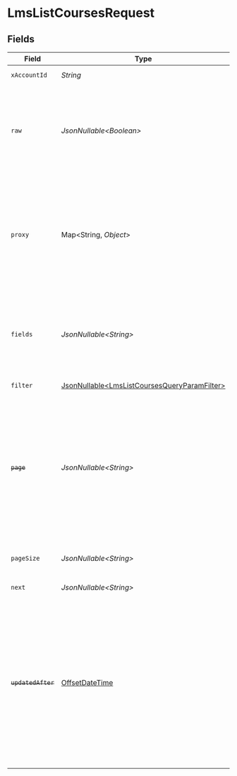 # LmsListCoursesRequest


## Fields

| Field                                                                                                                                                                                                                         | Type                                                                                                                                                                                                                          | Required                                                                                                                                                                                                                      | Description                                                                                                                                                                                                                   | Example                                                                                                                                                                                                                       |
| ----------------------------------------------------------------------------------------------------------------------------------------------------------------------------------------------------------------------------- | ----------------------------------------------------------------------------------------------------------------------------------------------------------------------------------------------------------------------------- | ----------------------------------------------------------------------------------------------------------------------------------------------------------------------------------------------------------------------------- | ----------------------------------------------------------------------------------------------------------------------------------------------------------------------------------------------------------------------------- | ----------------------------------------------------------------------------------------------------------------------------------------------------------------------------------------------------------------------------- |
| `xAccountId`                                                                                                                                                                                                                  | *String*                                                                                                                                                                                                                      | :heavy_check_mark:                                                                                                                                                                                                            | The account identifier                                                                                                                                                                                                        |                                                                                                                                                                                                                               |
| `raw`                                                                                                                                                                                                                         | *JsonNullable\<Boolean>*                                                                                                                                                                                                      | :heavy_minus_sign:                                                                                                                                                                                                            | Indicates that the raw request result should be returned in addition to the mapped result (default value is false)                                                                                                            |                                                                                                                                                                                                                               |
| `proxy`                                                                                                                                                                                                                       | Map\<String, *Object*>                                                                                                                                                                                                        | :heavy_minus_sign:                                                                                                                                                                                                            | Query parameters that can be used to pass through parameters to the underlying provider request by surrounding them with 'proxy' key                                                                                          |                                                                                                                                                                                                                               |
| `fields`                                                                                                                                                                                                                      | *JsonNullable\<String>*                                                                                                                                                                                                       | :heavy_minus_sign:                                                                                                                                                                                                            | The comma separated list of fields that will be returned in the response (if empty, all fields are returned)                                                                                                                  | id,remote_id,external_reference,content_ids,remote_content_ids,title,description,languages,cover_url,url,active,duration,categories,skills,updated_at,created_at,content,provider,localizations,authors,unified_custom_fields |
| `filter`                                                                                                                                                                                                                      | [JsonNullable\<LmsListCoursesQueryParamFilter>](../../models/operations/LmsListCoursesQueryParamFilter.md)                                                                                                                    | :heavy_minus_sign:                                                                                                                                                                                                            | LMS Courses Filter                                                                                                                                                                                                            |                                                                                                                                                                                                                               |
| ~~`page`~~                                                                                                                                                                                                                    | *JsonNullable\<String>*                                                                                                                                                                                                       | :heavy_minus_sign:                                                                                                                                                                                                            | : warning: ** DEPRECATED **: This will be removed in a future release, please migrate away from it as soon as possible.<br/><br/>The page number of the results to fetch                                                      |                                                                                                                                                                                                                               |
| `pageSize`                                                                                                                                                                                                                    | *JsonNullable\<String>*                                                                                                                                                                                                       | :heavy_minus_sign:                                                                                                                                                                                                            | The number of results per page (default value is 25)                                                                                                                                                                          |                                                                                                                                                                                                                               |
| `next`                                                                                                                                                                                                                        | *JsonNullable\<String>*                                                                                                                                                                                                       | :heavy_minus_sign:                                                                                                                                                                                                            | The unified cursor                                                                                                                                                                                                            |                                                                                                                                                                                                                               |
| ~~`updatedAfter`~~                                                                                                                                                                                                            | [OffsetDateTime](https://docs.oracle.com/javase/8/docs/api/java/time/OffsetDateTime.html)                                                                                                                                     | :heavy_minus_sign:                                                                                                                                                                                                            | : warning: ** DEPRECATED **: This will be removed in a future release, please migrate away from it as soon as possible.<br/><br/>Use a string with a date to only select results updated after that given date                | 2020-01-01T00:00:00.000Z                                                                                                                                                                                                      |